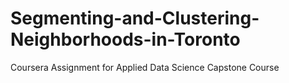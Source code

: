 # Segmenting-and-Clustering-Neighborhoods-in-Toronto
Coursera Assignment for Applied Data Science Capstone Course
